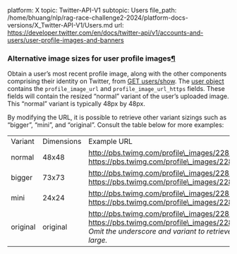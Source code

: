 platform: X
topic: Twitter-API-V1
subtopic: Users
file_path: /home/bhuang/nlp/rag-race-challenge2-2024/platform-docs-versions/X_Twitter-API-V1/Users.md
url: https://developer.twitter.com/en/docs/twitter-api/v1/accounts-and-users/user-profile-images-and-banners


### Alternative image sizes for user profile images[¶](#alternative-image-sizes-for-user-profile-images "Permalink to this headline")

Obtain a user’s most recent profile image, along with the other components comprising their identity on Twitter, from [GET users/show](https://developer.twitter.com/content/developer-twitter/en/docs/accounts-and-users/follow-search-get-users/api-reference/get-users-show). The [user object](https://developer.twitter.com/content/developer-twitter/en/docs/tweets/data-dictionary/overview/user-object) contains the `profile_image_url` and `profile_image_url_https` fields. These fields will contain the resized “normal” variant of the user’s uploaded image. This “normal” variant is typically 48px by 48px.

By modifying the URL, it is possible to retrieve other variant sizings such as “bigger”, “mini”, and “original”. Consult the table below for more examples:

|     |     |     |
| --- | --- | --- |
| Variant | Dimensions | Example URL |
| normal | 48x48 | http://pbs.twimg.com/profile\_images/2284174872/7df3h38zabcvjylnyfe3\_normal.png https://pbs.twimg.com/profile\_images/2284174872/7df3h38zabcvjylnyfe3\_normal.png |
| bigger | 73x73 | http://pbs.twimg.com/profile\_images/2284174872/7df3h38zabcvjylnyfe3\_bigger.png https://pbs.twimg.com/profile\_images/2284174872/7df3h38zabcvjylnyfe3\_bigger.png |
| mini | 24x24 | http://pbs.twimg.com/profile\_images/2284174872/7df3h38zabcvjylnyfe3\_mini.png https://pbs.twimg.com/profile\_images/2284174872/7df3h38zabcvjylnyfe3\_mini.png |
| original | original | http://pbs.twimg.com/profile\_images/2284174872/7df3h38zabcvjylnyfe3.png https://pbs.twimg.com/profile\_images/2284174872/7df3h38zabcvjylnyfe3.png  <br>_Omit the underscore and variant to retrieve the original image. The images can be very large._ |